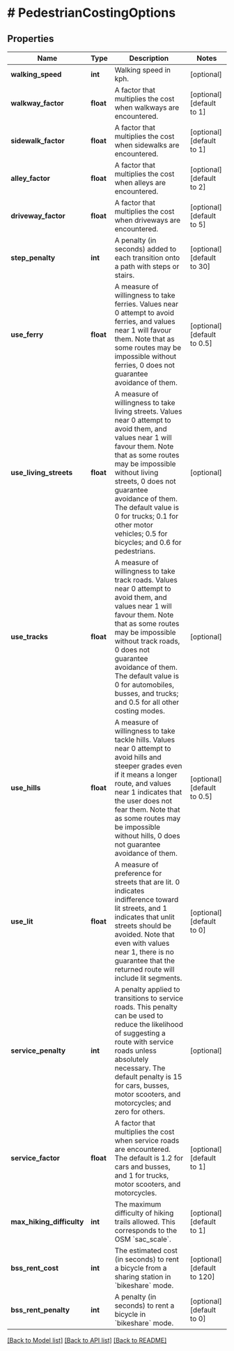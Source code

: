 # # PedestrianCostingOptions

## Properties

Name | Type | Description | Notes
------------ | ------------- | ------------- | -------------
**walking_speed** | **int** | Walking speed in kph. | [optional]
**walkway_factor** | **float** | A factor that multiplies the cost when walkways are encountered. | [optional] [default to 1]
**sidewalk_factor** | **float** | A factor that multiplies the cost when sidewalks are encountered. | [optional] [default to 1]
**alley_factor** | **float** | A factor that multiplies the cost when alleys are encountered. | [optional] [default to 2]
**driveway_factor** | **float** | A factor that multiplies the cost when driveways are encountered. | [optional] [default to 5]
**step_penalty** | **int** | A penalty (in seconds) added to each transition onto a path with steps or stairs. | [optional] [default to 30]
**use_ferry** | **float** | A measure of willingness to take ferries. Values near 0 attempt to avoid ferries, and values near 1 will favour them. Note that as some routes may be impossible without ferries, 0 does not guarantee avoidance of them. | [optional] [default to 0.5]
**use_living_streets** | **float** | A measure of willingness to take living streets. Values near 0 attempt to avoid them, and values near 1 will favour them. Note that as some routes may be impossible without living streets, 0 does not guarantee avoidance of them. The default value is 0 for trucks; 0.1 for other motor vehicles; 0.5 for bicycles; and 0.6 for pedestrians. | [optional]
**use_tracks** | **float** | A measure of willingness to take track roads. Values near 0 attempt to avoid them, and values near 1 will favour them. Note that as some routes may be impossible without track roads, 0 does not guarantee avoidance of them. The default value is 0 for automobiles, busses, and trucks; and 0.5 for all other costing modes. | [optional]
**use_hills** | **float** | A measure of willingness to take tackle hills. Values near 0 attempt to avoid hills and steeper grades even if it means a longer route, and values near 1 indicates that the user does not fear them. Note that as some routes may be impossible without hills, 0 does not guarantee avoidance of them. | [optional] [default to 0.5]
**use_lit** | **float** | A measure of preference for streets that are lit. 0 indicates indifference toward lit streets, and 1 indicates that unlit streets should be avoided. Note that even with values near 1, there is no guarantee that the returned route will include lit segments. | [optional] [default to 0]
**service_penalty** | **int** | A penalty applied to transitions to service roads. This penalty can be used to reduce the likelihood of suggesting a route with service roads unless absolutely necessary. The default penalty is 15 for cars, busses, motor scooters, and motorcycles; and zero for others. | [optional]
**service_factor** | **float** | A factor that multiplies the cost when service roads are encountered. The default is 1.2 for cars and busses, and 1 for trucks, motor scooters, and motorcycles. | [optional] [default to 1]
**max_hiking_difficulty** | **int** | The maximum difficulty of hiking trails allowed. This corresponds to the OSM &#x60;sac_scale&#x60;. | [optional] [default to 1]
**bss_rent_cost** | **int** | The estimated cost (in seconds) to rent a bicycle from a sharing station in &#x60;bikeshare&#x60; mode. | [optional] [default to 120]
**bss_rent_penalty** | **int** | A penalty (in seconds) to rent a bicycle in &#x60;bikeshare&#x60; mode. | [optional] [default to 0]

[[Back to Model list]](../../README.md#models) [[Back to API list]](../../README.md#endpoints) [[Back to README]](../../README.md)
